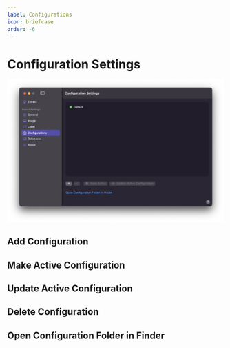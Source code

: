 ```yaml
---
label: Configurations
icon: briefcase
order: -6
---
```

# Configuration Settings

![Configuration Settings](/assets/md-configuration-settings.png)

## Add Configuration

## Make Active Configuration

## Update Active Configuration

## Delete Configuration

## Open Configuration Folder in Finder